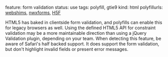 feature: form validation
status: use
tags: polyfill, gtie9
kind: html
polyfillurls: [webshims](http://afarkas.github.com/webshim/demos/), [nwxforms](https://github.com/dperini/nwxforms), [H5F](https://github.com/ryanseddon/H5F)

HTML5 has baked in clientside form validation, and polyfills can enable this for legacy browsers as well. Using the defined HTML5 API for constraint validation may be a more maintainable direction than using a jQuery Validation plugin, depending on your team. When detecting this feature, be aware of Safari's half backed support. It does support the form validation, but don't highlight invalid fields or present error messages.
